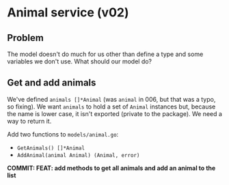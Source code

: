 # Animal service (v02)

## Problem

The model doesn't do much for us other than define a type and some variables we don't use. What should our model do?

## Get and add animals

We've defined `animals []*Animal` (was `animal` in 006, but that was a typo, so fixing). We want `animals` to hold a set of `Animal` instances but, because the name is lower case, it isn't exported (private to the package). We need a way to return it.

Add two functions to `models/animal.go`:

* `GetAnimals() []*Animal`
* `AddAnimal(animal Animal) (Animal, error)`

**COMMIT: FEAT: add methods to get all animals and add an animal to the list**
